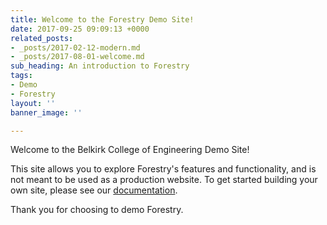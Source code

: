```yaml
---
title: Welcome to the Forestry Demo Site!
date: 2017-09-25 09:09:13 +0000
related_posts:
- _posts/2017-02-12-modern.md
- _posts/2017-08-01-welcome.md
sub_heading: An introduction to Forestry
tags:
- Demo
- Forestry
layout: ''
banner_image: ''

---
```

Welcome to the Belkirk College of Engineering Demo Site!

This site allows you to explore Forestry's features and functionality, and is not meant to be used as a production website. To get started building your own site, please see our [documentation](https://forestry.io/docs/).

Thank you for choosing to demo Forestry.